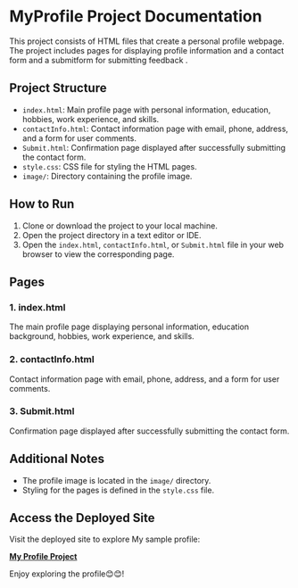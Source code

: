 # MyProfile Project Documentation

This project consists of HTML files that create a personal profile webpage. The project includes pages for displaying profile information and a contact form and a submitform for submitting feedback .

## Project Structure

- `index.html`: Main profile page with personal information, education, hobbies, work experience, and skills.
- `contactInfo.html`: Contact information page with email, phone, address, and a form for user comments.
- `Submit.html`: Confirmation page displayed after successfully submitting the contact form.
- `style.css`: CSS file for styling the HTML pages.
- `image/`: Directory containing the profile image.

## How to Run

1. Clone or download the project to your local machine.
2. Open the project directory in a text editor or IDE.
3. Open the `index.html`, `contactInfo.html`, or `Submit.html` file in your web browser to view the corresponding page.

## Pages

### 1. index.html

The main profile page displaying  personal information, education background, hobbies, work experience, and skills.

### 2. contactInfo.html

Contact information page with email, phone, address, and a form for user comments.

### 3. Submit.html

Confirmation page displayed after successfully submitting the contact form.

## Additional Notes

- The profile image is located in the `image/` directory.
- Styling for the pages is defined in the `style.css` file.

## Access the Deployed Site

Visit the deployed site to explore My sample profile:

[**My Profile Project**](https://musungui.github.io/My-Profile-Project/)



Enjoy exploring the profile😊😊!


